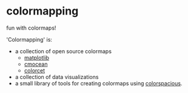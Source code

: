# colormapping
fun with colormaps!

'Colormapping' is:
- a collection of open source colormaps
  - [matplotlib](https://matplotlib.org/stable/tutorials/colors/colormaps.html)
  - [cmocean](https://matplotlib.org/cmocean/)
  - [colorcet](https://colorcet.holoviz.org/)
- a collection of data visualizations
- a small library of tools for creating colormaps using [colorspacious](https://colorspacious.readthedocs.io/en/latest/).